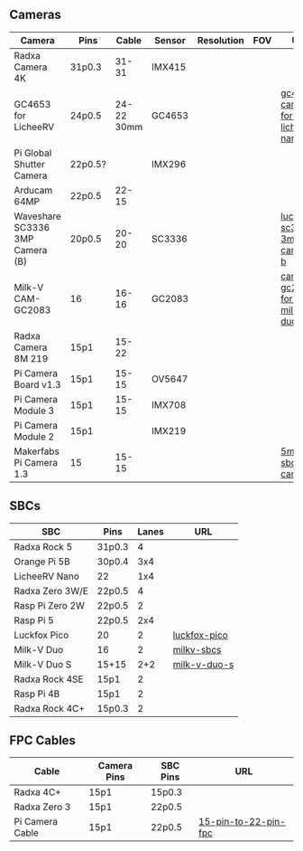 ## Cameras
| Camera                          | Pins     | Cable      | Sensor | Resolution | FOV | URL |
|---------------------------------|----------|------------|--------|------------|-----|-----|
| Radxa Camera 4K                 | 31p0.3   | 31-31      | IMX415 | | | |
| GC4653 for LicheeRV             | 24p0.5   | 24-22 30mm | GC4653 | | | [gc4653-camera-for-licheerv-nano](https://shop.plati.ma/products/gc4653-camera-module-for-licheerv-nano) |
| Pi Global Shutter Camera        | 22p0.5?  |            | IMX296 | | | |
| Arducam 64MP                    | 22p0.5   | 22-15      | | | | |
| Waveshare SC3336 3MP Camera (B) | 20p0.5   | 20-20      | SC3336 | | | [luckfox-sc3336-3mp-camera-b](https://shop.plati.ma/products/luckfox-sc3336-3mp-camera-b) |
| Milk-V CAM-GC2083               | 16       | 16-16      | GC2083 | | | [cam-gc2083-for-milk-v-duo](https://shop.plati.ma/products/cam-gc2083-for-milk-v-duo) |
| Radxa Camera 8M 219             | 15p1     | 15-22      | | | | |
| Pi Camera Board v1.3            | 15p1     | 15-15      | OV5647 | | | |
| Pi Camera Module 3              | 15p1     | 15-15      | IMX708 | | | |
| Pi Camera Module 2              | 15p1     |            | IMX219 | | | |
| Makerfabs Pi Camera 1.3         | 15       | 15-15      | | | | [5mp-sbc-camera](https://shop.plati.ma/products/5mp-sbc-camera) |

## SBCs
| SBC             | Pins   | Lanes | URL |
|-----------------|--------|-------|-----|
| Radxa Rock 5    | 31p0.3 | 4     | |
| Orange Pi 5B    | 30p0.4 | 3x4   | |
| LicheeRV Nano   | 22     | 1x4   |
| Radxa Zero 3W/E | 22p0.5 | 4     | |
| Rasp Pi Zero 2W | 22p0.5 | 2     | |
| Rasp Pi 5       | 22p0.5 | 2x4   | |
| Luckfox Pico    | 20     | 2     | [luckfox-pico](https://shop.plati.ma/search?q=pico) |
| Milk-V Duo      | 16     | 2     | [milkv-sbcs](https://shop.plati.ma/collections/all?filter.p.vendor=Milk-V) |
| Milk-V Duo S    | 15+15  | 2+2   | [milk-v-duo-s](https://shop.plati.ma/products/milk-v-duo-s) |
| Radxa Rock 4SE  | 15p1   | 2     | |
| Rasp Pi 4B      | 15p1   | 2     | |
| Radxa Rock 4C+  | 15p0.3 | 2     | |

## FPC Cables
| Cable           | Camera Pins | SBC Pins | URL |
|-----------------|-------------|----------|-----|
| Radxa 4C+       | 15p1        | 15p0.3   | |
| Radxa Zero 3    | 15p1        | 22p0.5   | |
| Pi Camera Cable | 15p1        | 22p0.5   | [15-pin-to-22-pin-fpc](https://shop.plati.ma/products/15-pin-to-22-pin-fpc) |
